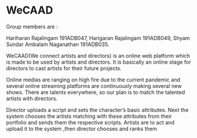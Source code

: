 # WeCAAD
Group members are :

Hariharan Rajalingam 191ADB047, Harigaran Rajalingam 191ADB049, Shyam Sundar Ambalam Naganathan 191ADB035.

WeCAAD(We connect artists and directors) is an online web platform which is made to be used by artists and directors. It is basically an online stage for directors to cast artists for their future projects.

Online medias are ranging on high fire due to the current pandemic and several online streaming platforms are continuously making several new shows. There are talents everywhere, so our plan is to match the talented artists with directors.

Director uploads a script and sets the character’s basic attributes. Next the system chooses the artists matching with these attributes from their portfolio and sends them the respective scripts. Artists are to act and upload it to the system ,then director chooses and ranks them
